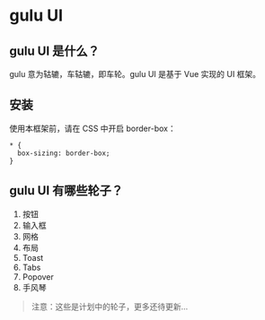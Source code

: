 # gulu UI

## gulu UI 是什么？
gulu 意为轱辘，车轱辘，即车轮。gulu UI 是基于 Vue 实现的 UI 框架。

## 安装
使用本框架前，请在 CSS 中开启 border-box：
```
* {
  box-sizing: border-box;
}
```

## gulu UI 有哪些轮子？
1. 按钮
2. 输入框
3. 网格
4. 布局
5. Toast
6. Tabs
7. Popover
8. 手风琴

> 注意：这些是计划中的轮子，更多还待更新...





